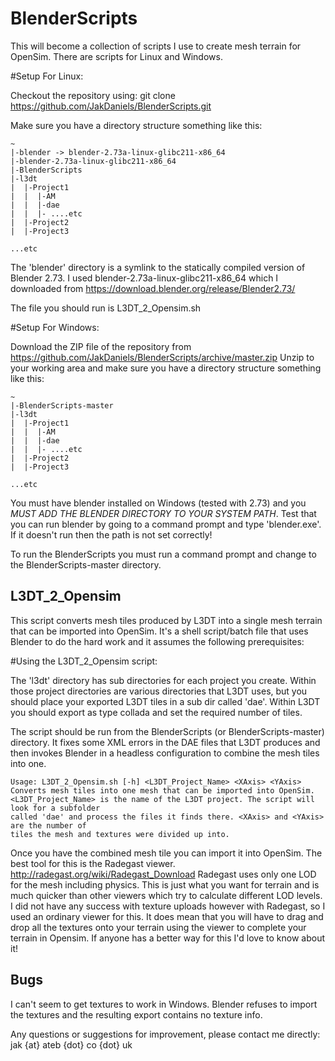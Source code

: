 BlenderScripts
==============

This will become a collection of scripts I use to create mesh terrain for OpenSim.
There are scripts for Linux and Windows.

#Setup For Linux:

Checkout the repository using:
	git clone https://github.com/JakDaniels/BlenderScripts.git

Make sure you have a directory structure something like this:

	
	~
	|-blender -> blender-2.73a-linux-glibc211-x86_64
	|-blender-2.73a-linux-glibc211-x86_64
	|-BlenderScripts
	|-l3dt
	|  |-Project1
	|  |  |-AM
	|  |  |-dae
	|  |  |- ....etc
	|  |-Project2
	|  |-Project3
	
	...etc



The 'blender' directory is a symlink to the statically compiled version of Blender 2.73. 
I used blender-2.73a-linux-glibc211-x86_64 which I downloaded from https://download.blender.org/release/Blender2.73/

The file you should run is L3DT_2_Opensim.sh

#Setup For Windows:

Download the ZIP file of the repository from https://github.com/JakDaniels/BlenderScripts/archive/master.zip
Unzip to your working area and make sure you have a directory structure something like this:


	~
	|-BlenderScripts-master
	|-l3dt
	|  |-Project1
	|  |  |-AM
	|  |  |-dae
	|  |  |- ....etc
	|  |-Project2
	|  |-Project3
	
	...etc

You must have blender installed on Windows (tested with 2.73) and you *MUST ADD THE BLENDER DIRECTORY TO YOUR SYSTEM PATH*.
Test that you can run blender by going to a command prompt and type 'blender.exe'. If it doesn't run then the path is not
set correctly!

To run the BlenderScripts you must run a command prompt and change to the BlenderScripts-master directory.

L3DT_2_Opensim
--------------

This script converts mesh tiles produced by L3DT into a single mesh terrain that can be imported into OpenSim.
It's a shell script/batch file that uses Blender to do the hard work and it assumes the following prerequisites:

#Using the L3DT_2_Opensim script:

The 'l3dt' directory has sub directories for each project you create. Within those project directories are various directories that L3DT uses, but you
should place your exported L3DT tiles in a sub dir called 'dae'. Within L3DT you should export as type collada and set the required number of tiles.

The script should be run from the BlenderScripts (or BlenderScripts-master) directory. It fixes some XML errors in the DAE files that L3DT produces and then invokes
Blender in a headless configuration to combine the mesh tiles into one.

	Usage: L3DT_2_Opensim.sh [-h] <L3DT_Project_Name> <XAxis> <YAxis>
	Converts mesh tiles into one mesh that can be imported into OpenSim. 
	<L3DT_Project_Name> is the name of the L3DT project. The script will look for a subfolder
	called 'dae' and process the files it finds there. <XAxis> and <YAxis> are the number of
	tiles the mesh and textures were divided up into.

Once you have the combined mesh tile you can import it into OpenSim. The best tool for this is the Radegast viewer.
http://radegast.org/wiki/Radegast_Download
Radegast uses only one LOD for the mesh including physics. This is just what you want for terrain and is much quicker than other viewers
which try to calculate different LOD levels. I did not have any success with texture uploads however with Radegast, so I used
an ordinary viewer for this. It does mean that you will have to drag and drop all the textures onto your terrain using the viewer to complete
your terrain in Opensim. If anyone has a better way for this I'd love to know about it!

Bugs
----

I can't seem to get textures to work in Windows. Blender refuses to import the textures and the resulting export contains no texture info.

Any questions or suggestions for improvement, please contact me directly: jak {at} ateb {dot} co {dot} uk



